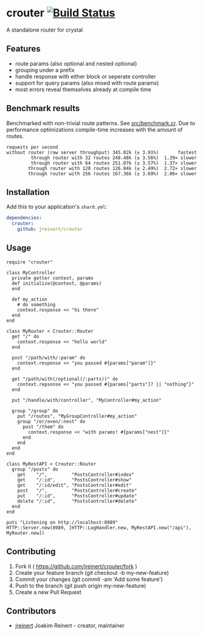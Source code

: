 # crouter [![Build Status](https://travis-ci.org/jreinert/crouter.svg?branch=master)](https://travis-ci.org/jreinert/crouter)

A standalone router for crystal

## Features

- route params (also optional and nested optional)
- grouping under a prefix
- handle response with either block or seperate controller
- support for query params (also mixed with route params)
- most errors reveal themselves already at compile time

## Benchmark results

Benchmarked with non-trivial route patterns. See
[src/benchmark.cr](src/benchmark.cr). Due to performance optimizations
compile-time increases with the amount of routes.

```
requests per second
without router (raw server throughput) 345.02k (± 3.91%)       fastest
         through router with 32 routes 248.48k (± 3.56%)  1.39× slower
         through router with 64 routes 251.07k (± 3.57%)  1.37× slower
        through router with 128 routes 126.84k (± 2.49%)  2.72× slower
        through router with 256 routes 167.36k (± 3.69%)  2.06× slower
```

## Installation

Add this to your application's `shard.yml`:

```yaml
dependencies:
  crouter:
    github: jreinert/crouter
```

## Usage

```crystal
require "crouter"

class MyController
  private getter context, params
  def initialize(@context, @params)
  end

  def my_action
    # do something
    context.response << "hi there"
  end
end

class MyRouter < Crouter::Router
  get "/" do
    context.response << "hello world"
  end

  post "/path/with/:param" do
    context.response << "you passed #{params["param"]}"
  end

  get "/path/with(/optional(/:parts))" do
    context.repsonse << "you passed #{params["parts"]? || "nothing"}"
  end

  put "/handle/with/controller", "MyController#my_action"

  group "/group" do
    put "/routes", "MyGroupController#my_action"
    group "/or/even/:nest" do
      post "/them" do
        context.response << "with params! #{params["nest"]}"
      end
    end
  end
end

class MyRestAPI < Crouter::Router
  group "/posts" do
    get    "/",         "PostsController#index"
    get    "/:id",      "PostsController#show"
    get    "/:id/edit", "PostsController#edit"
    post   "/",         "PostsController#create"
    put    "/:id",      "PostsController#update"
    delete "/:id",      "PostsController#delete"
  end
end

puts "Listening on http://localhost:8989"
HTTP::Server.new(8989, [HTTP::LogHandler.new, MyRestAPI.new("/api"), MyRouter.new])
```

## Contributing

1. Fork it ( https://github.com/jreinert/crouter/fork )
2. Create your feature branch (git checkout -b my-new-feature)
3. Commit your changes (git commit -am 'Add some feature')
4. Push to the branch (git push origin my-new-feature)
5. Create a new Pull Request

## Contributors

- [jreinert](https://github.com/jreinert) Joakim Reinert - creator, maintainer
